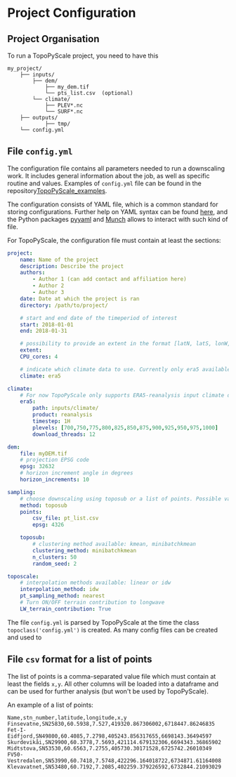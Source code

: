 # Project Configuration

## Project Organisation

To run a TopoPyScale project, you need to have this

```
my_project/
    ├── inputs/
        ├── dem/ 
            ├── my_dem.tif
            └── pts_list.csv  (optional)
        └── climate/
            ├── PLEV*.nc
            └── SURF*.nc
    ├── outputs/
            ├── tmp/
    └── config.yml
```

## File `config.yml`

The configuration file contains all parameters needed to run a downscaling work. It includes general information about the job, as well as specific routine and values. Examples of `config.yml` file can be found in the repository[TopoPyScale_examples](https://github.com/ArcticSnow/TopoPyScale_examples).

The configuration consists of YAML file, which is a common standard for storing configurations. Further help on YAML syntax can be found [here](https://docs.ansible.com/ansible/latest/reference_appendices/YAMLSyntax.html), and the Python packages [pyyaml](https://pyyaml.org/wiki/PyYAMLDocumentation) and [Munch](https://pypi.org/project/munch/) allows to interact with such kind of file.

For TopoPyScale, the configuration file must contain at least the sections:

```yaml
project:
    name: Name of the project
    description: Describe the project
    authors:
        - Author 1 (can add contact and affiliation here)
        - Author 2
        - Author 3
    date: Date at which the project is ran
    directory: /path/to/project/

    # start and end date of the timeperiod of interest
    start: 2018-01-01   
    end: 2018-01-31

    # possibility to provide an extent in the format [latN, latS, lonW, lonE]. If empty then it uses extent of the DEM provided below
    extent: 
    CPU_cores: 4

    # indicate which climate data to use. Currently only era5 available (see climate section below)
    climate: era5

climate:
	# For now TopoPyScale only supports ERA5-reanalysis input climate data
    era5:
        path: inputs/climate/
        product: reanalysis
        timestep: 1H
        plevels: [700,750,775,800,825,850,875,900,925,950,975,1000]
        download_threads: 12

dem:
    file: myDEM.tif
    # projection EPSG code
    epsg: 32632
    # horizon increment angle in degrees
    horizon_increments: 10

sampling:
	# choose downscaling using toposub or a list of points. Possible values: toposub, points
    method: toposub
    points:
        csv_file: pt_list.csv
        epsg: 4326

    toposub:
    	# clustering method available: kmean, minibatchkmean
        clustering_method: minibatchkmean
        n_clusters: 50
        random_seed: 2

toposcale:
	# interpolation methods available: linear or idw
    interpolation_method: idw
    pt_sampling_method: nearest
    # Turn ON/OFF terrain contribution to longwave
    LW_terrain_contribution: True
```

The file `config.yml` is parsed by TopoPyScale at the time the class `topoclass('config.yml')` is created. As many config files can be created and used to 

## File `csv` format for a list of points

The list of points is a comma-separated value file which must contain at least the fields `x,y`. All other columns will be loaded into a dataframe and can be used for further analysis (but won't be used by TopoPyScale).

An example of a list of points:
```csv
Name,stn_number,latitude,longitude,x,y
Finsevatne,SN25830,60.5938,7.527,419320.867306002,6718447.86246835
Fet-I-Eidfjord,SN49800,60.4085,7.2798,405243.856317655,6698143.36494597
Skurdevikåi,SN29900,60.3778,7.5693,421114.679132306,6694343.36865902
Midtstova,SN53530,60.6563,7.2755,405730.30171528,6725742.26010349
FV50-Vestredalen,SN53990,60.7418,7.5748,422296.164018722,6734871.61164008
Klevavatnet,SN53480,60.7192,7.2085,402259.379226592,6732844.21093029
```




